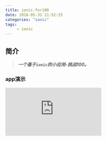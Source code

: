 ```yaml
---
title: ionic-for100
date: 2018-05-31 21:52:25
categories: "ionic"
tags:
     - ionic
---
```


## 简介
> ***一个基于`ionic`的小应用-挑战100。***

<!-- more -->

### app演示
<aside id="platform-preview" class="platform-preview">
    <div id="demo-device-android" ng-class="previewPlatform" ng-show="androidActive" class="android" style="">
            <iframe id="demo-android" src="https://artdong.github.io/ionic-for100/#/index" frameborder="0">
            </iframe>
        </div>
</aside>
</html>